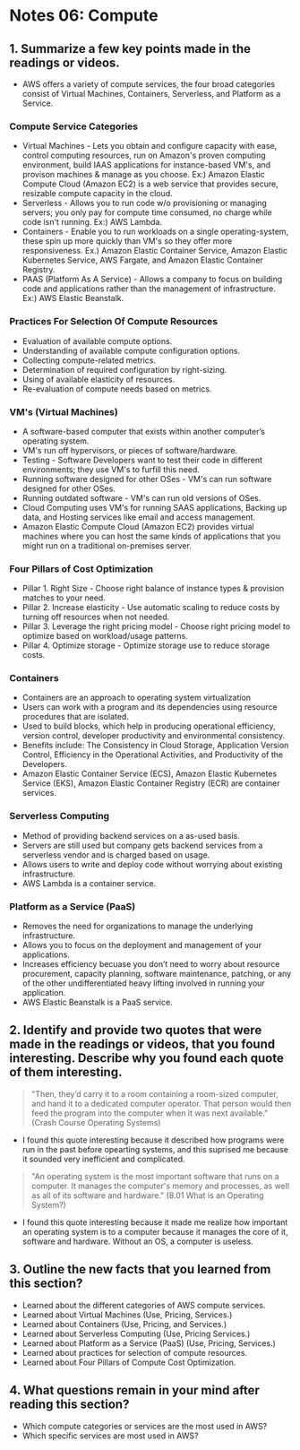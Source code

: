 # Notes 06: Compute
## 1. Summarize a few key points made in the readings or videos.
- AWS offers a variety of compute services, the four broad categories consist of Virtual Machines, Containers, Serverless, and Platform as a Service.
### Compute Service Categories
- Virtual Machines - Lets you obtain and configure capacity with ease, control computing resources, run on Amazon's proven computing environment, build IAAS applications for instance-based VM's, and provison machines & manage as you choose. Ex:) Amazon Elastic Compute Cloud (Amazon EC2) is a web service that provides secure, resizable compute capacity in the cloud.
- Serverless - Allows you to run code w/o provisioning or managing servers; you only pay for compute time consumed, no charge while code isn't running. Ex:) AWS Lambda.
- Containers - Enable you to run workloads on a single operating-system, these spin up more quickly than VM's so they offer more responsiveness. Ex.) Amazon Elastic Container Service, Amazon Elastic Kubernetes Service, AWS Fargate, and Amazon Elastic Container Registry.
- PAAS (Platform As A Service) - Allows a company to focus on building code and applications rather than the management of infrastructure. Ex:) AWS Elastic Beanstalk.
### Practices For Selection Of Compute Resources
- Evaluation of available compute options.
- Understanding of available compute configuration options.
- Collecting compute-related metrics.
- Determination of required configuration by right-sizing.
- Using of available elasticity of resources.
- Re-evaluation of compute needs based on metrics.
### VM's (Virtual Machines)
- A software-based computer that exists within another computer’s operating system.
- VM's run off hypervisors, or pieces of software/hardware.
- Testing - Software Developers want to test their code in different environments; they use VM's to furfill this need.
- Running software designed for other OSes - VM's can run software designed for other OSes.
- Running outdated software - VM's can run old versions of OSes.
- Cloud Computing uses VM's for running SAAS applications, Backing up data, and Hosting services like email and access management.
- Amazon Elastic Compute Cloud (Amazon EC2) provides virtual machines where you can host the same kinds of applications that you might run on a traditional on-premises server.
### Four Pillars of Cost Optimization
- Pillar 1. Right Size - Choose right balance of instance types & provision matches to your need.
- Pillar 2. Increase elasticity - Use automatic scaling to reduce costs by turning off resources when not needed.
- Pillar 3. Leverage the right pricing model - Choose right pricing model to optimize based on workload/usage patterns.
- Pillar 4. Optimize storage - Optimize storage use to reduce storage costs.
### Containers
- Containers are an approach to operating system virtualization
- Users can work with a program and its dependencies using resource procedures that are isolated.
- Used to build blocks, which help in producing operational efficiency, version control, developer productivity and environmental consistency.
- Benefits include: The Consistency in Cloud Storage, Application Version Control, Efficiency in the Operational Activities, and Productivity of the Developers.
- Amazon Elastic Container Service (ECS), Amazon Elastic Kubernetes Service (EKS), Amazon Elastic Container Registry (ECR) are container services.
### Serverless Computing
- Method of providing backend services on a as-used basis.
- Servers are still used but company gets backend services from a serverless vendor and is charged based on usage.
- Allows users to write and deploy code without worrying about existing infrastructure. 
- AWS Lambda is a container service.
### Platform as a Service (PaaS)
- Removes the need for organizations to manage the underlying infrastructure.
- Allows you to focus on the deployment and management of your applications.
- Increases efficiency becuase you don’t need to worry about resource procurement, capacity planning, software maintenance, patching, or any of the other undifferentiated heavy lifting involved in running your application.
- AWS Elastic Beanstalk is a PaaS service.
## 2. Identify and provide two quotes that were made in the readings or videos, that you found interesting. Describe why you found each quote of them interesting.
> "Then, they’d carry it to a room containing a room-sized computer, and hand it to a dedicated computer operator. That person would then feed the program into the computer when it was next available." (Crash Course Operating Systems)
- I found this quote interesting because it described how programs were run in the past before opearting systems, and this suprised me because it sounded very inefficient and complicated.
> "An operating system is the most important software that runs on a computer. It manages the computer's memory and processes, as well as all of its software and hardware." (8.01 What is an Operating System?)
- I found this quote interesting because it made me realize how important an operating system is to a computer because it manages the core of it, software and hardware. Without an OS, a computer is useless.
## 3. Outline the new facts that you learned from this section?
- Learned about the different categories of AWS compute services.
- Learned about Virtual Machines (Use, Pricing, Services.)
- Learned about Containers (Use, Pricing, and Services.)
- Learned about Serverless Computing (Use, Pricing Services.)
- Learned about Platform as a Service (PaaS) (Use, Pricing, Services.)
- Learned about practices for selection of compute resources.
- Learned about Four Pillars of Compute Cost Optimization.
## 4. What questions remain in your mind after reading this section?
- Which compute categories or services are the most used in AWS?
- Which specific services are most used in AWS?
